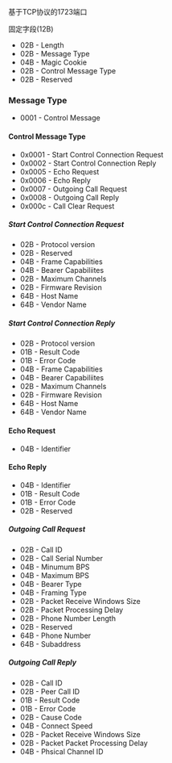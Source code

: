 基于TCP协议的1723端口


固定字段(12B)

* 02B - Length
* 02B - Message Type
* 04B - Magic Cookie
* 02B - Control Message Type
* 02B - Reserved

### Message Type

* 0001 - Control Message

#### Control Message Type

* 0x0001 - Start Control Connection Request
* 0x0002 - Start Control Connection Reply
* 0x0005 - Echo Request
* 0x0006 - Echo Reply
* 0x0007 - Outgoing Call Request
* 0x0008 - Outgoing Call Reply
* 0x000c - Call Clear Request

##### Start Control Connection Request

* 02B - Protocol version
* 02B - Reserved
* 04B - Frame Capabilities
* 04B - Bearer Capabiliites
* 02B - Maximum Channels
* 02B - Firmware Revision
* 64B - Host Name
* 64B - Vendor Name


##### Start Control Connection Reply

* 02B - Protocol version
* 01B - Result Code
* 01B - Error Code
* 04B - Frame Capabilities
* 04B - Bearer Capabiliites
* 02B - Maximum Channels
* 02B - Firmware Revision
* 64B - Host Name
* 64B - Vendor Name

#### Echo Request

* 04B - Identifier

#### Echo Reply

* 04B - Identifier
* 01B - Result Code
* 01B - Error Code
* 02B - Reserved

##### Outgoing Call Request

* 02B - Call ID
* 02B - Call Serial Number
* 04B - Minumum BPS
* 04B - Maximum BPS
* 04B - Bearer Type
* 04B - Framing Type
* 02B - Packet Receive Windows Size
* 02B - Packet Processing Delay
* 02B - Phone Number Length
* 02B - Reserved
* 64B - Phone Number
* 64B - Subaddress

##### Outgoing Call Reply

* 02B - Call ID
* 02B - Peer Call ID
* 01B - Result Code
* 01B - Error Code
* 02B - Cause Code
* 04B - Connect Speed
* 02B - Packet Receive Windows Size
* 02B - Packet Packet Processing Delay
* 04B - Phsical Channel ID